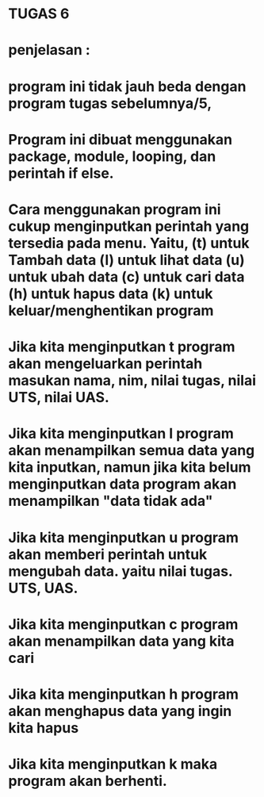 # TUGAS 6
# penjelasan :

# program ini tidak jauh beda dengan program tugas sebelumnya/5,
# Program ini dibuat menggunakan package, module, looping, dan perintah if else.
# Cara menggunakan program ini cukup menginputkan perintah yang tersedia pada menu. Yaitu, (t) untuk Tambah data (l) untuk lihat data (u) untuk ubah data (c) untuk cari data (h) untuk hapus data (k) untuk keluar/menghentikan program
# Jika kita menginputkan t program akan mengeluarkan perintah masukan nama, nim, nilai tugas, nilai UTS, nilai UAS.
# Jika kita menginputkan l program akan menampilkan semua data yang kita inputkan, namun jika kita belum menginputkan data program akan menampilkan "data tidak ada"
# Jika kita menginputkan u program akan memberi perintah untuk mengubah data. yaitu nilai tugas. UTS, UAS.
# Jika kita menginputkan c program akan menampilkan data yang kita cari
# Jika kita menginputkan h program akan menghapus data yang ingin kita hapus
# Jika kita menginputkan k maka program akan berhenti.
